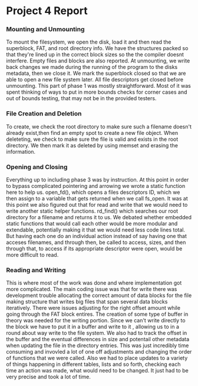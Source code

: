 # Project 4 Report

### Mounting and Unmounting

To mount the filesystem, we open the disk, load it and then read the superblock, FAT, and root directory info. We have the structures packed so that they're lined up in the correct block sizes so the the compiler doesnt interfere. Empty files and blocks are also reported. At unmounting, we write back changes we made during the running of the program to the disks metadata, then we close it. We mark the superblock closed so that we are able to open a new file system later. All file descriptors get closed before unmounting. This part of phase 1 was mostly straightforward. Most of it was spent thinking of ways to put in more bounds checks for corner cases and out of bounds testing, that may not be in the provided testers. 

### File Creation and Deletion

To create, we check the root directory to make sure such a filename doesn't already exist,then find an empty spot to create a new file object. When deleteting, we check to make sure the file is valid and exists in the root directory. We then mark it as deleted by using memset and erasing the information. 

### Opening and Closing
Everything up to including phase 3 was by instruction. At this point in order to bypass complicated pointering and arrowing we wrote a static function here to help us. open_fd(), which opens a files descriptors ID, which we then assign to a variable that gets returned when we call fs_open. It was at this point we also figured out that for read and write that we would need to write another static helper functions. rd_find() which searches our root directory for a filename and returns it to us. We debated whether embedded static functions that would call each other would be more modular and extendable, potentially making it that we would need less code lines total. But having each one do an individual action instead of say having one that acceses filenames, and through then, be called to access, sizes, and then through that, to access if its appropriate descriptor were open, would be more difficult to read. 


### Reading and Writing
This is where most of the work was done and where implementation got more complicated. The main coding issue was that for write there was development trouble allocating the correct amount of data blocks for the file making structure that writes big files that span several data blocks iteratively. There were issues adjusting for the right offset amount while going through the FAT block entires. The creation of some type of buffer in theory was needed for the writing portion. Since we can't write directly to the block we have to put it in a buffer and write to it , allowing us to in a round about way write to the file system. We also had to track the offset in the buffer and the eventual differences in size and potentail other metadata when updating the file in the directory entries. This was just incredibly time consuming and invovled a lot of one off adjustments and changing the order of functions that we were called. Also we had to place updates to a variety of things happening in different tables, lists and so forth, checking each time an action was made, what would need to be changed. It just had to be very precise and took a lot of time. 


